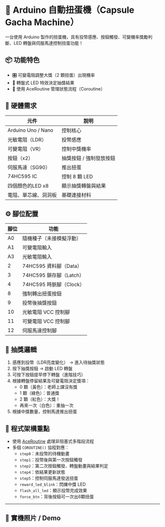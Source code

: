 # 🎁 Arduino 自動扭蛋機（Capsule Gacha Machine）

一台使用 Arduino 製作的扭蛋機，具有投幣感應、按鈕觸發、可變機率獎勵判斷、LED 轉盤與伺服馬達控制扭蛋功能！

## 📦 功能特色

- 🎛️ 可變電阻調整大獎（2 顆扭蛋）出現機率
- 🎲 轉盤式 LED 特效決定抽獎結果
- 🧠 使用 AceRoutine 管理狀態流程（Coroutine）

## 🔧 硬體需求

| 元件 | 說明 |
|------|------|
| Arduino Uno / Nano | 控制核心 |
| 光敏電阻（LDR） | 投幣感應 |
| 可變電阻（VR） | 控制中獎機率 |
| 按鈕（x2） | 抽獎按鈕 / 強制發放按鈕 |
| 伺服馬達（SG90） | 推出扭蛋 |
| 74HC595 IC | 控制 8 顆 LED |
| 四個顏色的LED x8 | 顯示抽獎轉盤與結果 |
| 電阻、單芯線、洞洞板 | 基礎連接材料 |

## ⚙️ 腳位配置

| 腳位 | 功能 |
|------|------|
| A0 | 隨機種子（未接模擬浮動） |
| A1 | 可變電阻輸入 |
| A3 | 光敏電阻輸入 |
| 2  | 74HC595 資料腳（Data） |
| 3  | 74HC595 鎖存腳（Latch） |
| 4  | 74HC595 時脈腳（Clock） |
| 8  | 強制轉出扭蛋按鈕 |
| 9  | 投幣後抽獎按鈕 |
| 10 | 光敏電阻 VCC 控制腳 |
| 11 | 可變電阻 VCC 控制腳 |
| 12 | 伺服馬達控制腳 |

## 🧠 抽獎邏輯

1. 感應到投幣（LDR亮度變化） → 進入待抽獎狀態  
2. 按下抽獎按鈕 → 啟動 LED 轉盤  
3. 可按下按鈕提早停下轉盤（進階技巧）  
4. 根據轉盤停留結果及可變電阻決定獎項：
    - 0 顆（黃色）：老師上課沒有獎
    - 1 顆（綠色）：普通獎
    - 2 顆（紅色）：大獎！
    - 再來一次（白色）：重抽一次  
5. 根據中獎數量，控制馬達推出扭蛋

## 📂 程式架構重點

- 使用 [AceRoutine](https://github.com/bxparks/AceRoutine) 處理非阻塞式多階段流程
- 多個 `COROUTINE()` 協程對應：
  - `step0`：未投幣的待機動畫
  - `step1`：投幣後與第一次按鈕觸發
  - `step2`：第二次按鈕觸發、轉盤動畫與結果判定
  - `step4`：依結果更新狀態
  - `step5`：控制伺服馬達發送扭蛋
  - `reward_led_blink`：閃爍中獎 LED
  - `flash_all_led`：顯示投幣完成效果
  - `force_btn`：背後按鈕可一次出6顆扭蛋

---

## 📸 實機照片 / Demo
